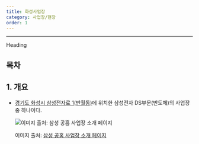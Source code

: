 ```yaml
---
title: 화성사업장
category: 사업장/현장
order: 1
---
```





----------

Heading

목차
----------

## 1. 개요

-   [경기도 화성시 삼성전자로 1(반월동)](https://naver.me/FXZkeF6D)에 위치한 삼성전자 DS부문(반도체)의 사업장중 하나이다.
    
    ![이미지 출처: 삼성 공홈 사업장 소개 페이지](https://images.samsung.com/is/image/samsung/p5/sec/aboutsamsung/2019/company/divisions/1126/samsung-sec-hwasung-office.jpg?$ORIGIN_JPG$)
    
    이미지 출처: [삼성 공홈 사업장 소개 페이지](https://www.samsung.com/sec/aboutsamsung/company/divisions/)


<!--stackedit_data:
eyJoaXN0b3J5IjpbMjE0MDg5NDk5MSwtNzY5NjM3ODk0LDIxMD
cxNDgyOTEsMTA0NTY0ODE0OF19
-->